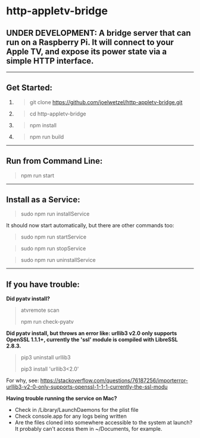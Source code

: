 # http-appletv-bridge

## UNDER DEVELOPMENT: A bridge server that can run on a Raspberry Pi.  It will connect to your Apple TV, and expose its power state via a simple HTTP interface.

-----

## Get Started:

1. >git clone https://github.com/joelwetzel/http-appletv-bridge.git
2. >cd http-appletv-bridge
3. >npm install
4. >npm run build

-----

## Run from Command Line:

>npm run start

_____

## Install as a Service:

>sudo npm run installService

It should now start automatically, but there are other commands too:

>sudo npm run startService

>sudo npm run stopService

>sudo npm run uninstallService

-----

## If you have trouble:

**Did pyatv install?**

>atvremote scan
>
>npm run check-pyatv

**Did pyatv install, but throws an error like: urllib3 v2.0 only supports OpenSSL 1.1.1+, currently the 'ssl' module is compiled with LibreSSL 2.8.3.**
>pip3 uninstall urllib3
>
>pip3 install 'urllib3<2.0'

For why, see: https://stackoverflow.com/questions/76187256/importerror-urllib3-v2-0-only-supports-openssl-1-1-1-currently-the-ssl-modu

**Having trouble running the service on Mac?**
- Check in /Library/LaunchDaemons for the plist file
- Check console.app for any logs being written
- Are the files cloned into somewhere accessible to the system at launch?  It probably can't access them in ~/Documents, for example.
